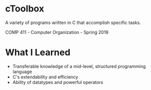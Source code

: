 # cToolbox
A variety of programs written in C that accomplish specific tasks.

COMP 411 - Computer Organization - Spring 2019

# What I Learned

* Transferable knowledge of a mid-level, structured programming language
* C's extendability and efficiency
* Ability of datatypes and powerful operators
